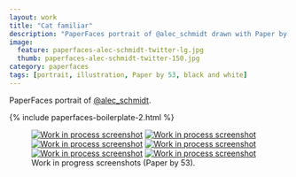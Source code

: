 ```yaml
---
layout: work
title: "Cat familiar"
description: "PaperFaces portrait of @alec_schmidt drawn with Paper by 53 on an iPad."
image: 
  feature: paperfaces-alec-schmidt-twitter-lg.jpg
  thumb: paperfaces-alec-schmidt-twitter-150.jpg
category: paperfaces
tags: [portrait, illustration, Paper by 53, black and white]
---
```


PaperFaces portrait of <a href="http://twitter.com/alec_schmidt">@alec_schmidt</a>.

{% include paperfaces-boilerplate-2.html %}

<figure class="half">
	<a href="{{ site.url }}/images/paperfaces-alec-schmidt-process-1-lg.jpg"><img src="{{ site.url }}/images/paperfaces-alec-schmidt-process-1-600.jpg" alt="Work in process screenshot"></a>
	<a href="{{ site.url }}/images/paperfaces-alec-schmidt-process-2-lg.jpg"><img src="{{ site.url }}/images/paperfaces-alec-schmidt-process-2-600.jpg" alt="Work in process screenshot"></a>
	<a href="{{ site.url }}/images/paperfaces-alec-schmidt-process-3-lg.jpg"><img src="{{ site.url }}/images/paperfaces-alec-schmidt-process-3-600.jpg" alt="Work in process screenshot"></a>
	<a href="{{ site.url }}/images/paperfaces-alec-schmidt-process-4-lg.jpg"><img src="{{ site.url }}/images/paperfaces-alec-schmidt-process-4-600.jpg" alt="Work in process screenshot"></a>
	<a href="{{ site.url }}/images/paperfaces-alec-schmidt-process-5-lg.jpg"><img src="{{ site.url }}/images/paperfaces-alec-schmidt-process-5-600.jpg" alt="Work in process screenshot"></a>
	<a href="{{ site.url }}/images/paperfaces-alec-schmidt-process-6-lg.jpg"><img src="{{ site.url }}/images/paperfaces-alec-schmidt-process-6-600.jpg" alt="Work in process screenshot"></a>
	<figcaption>Work in progress screenshots (Paper by 53).</figcaption>
</figure>